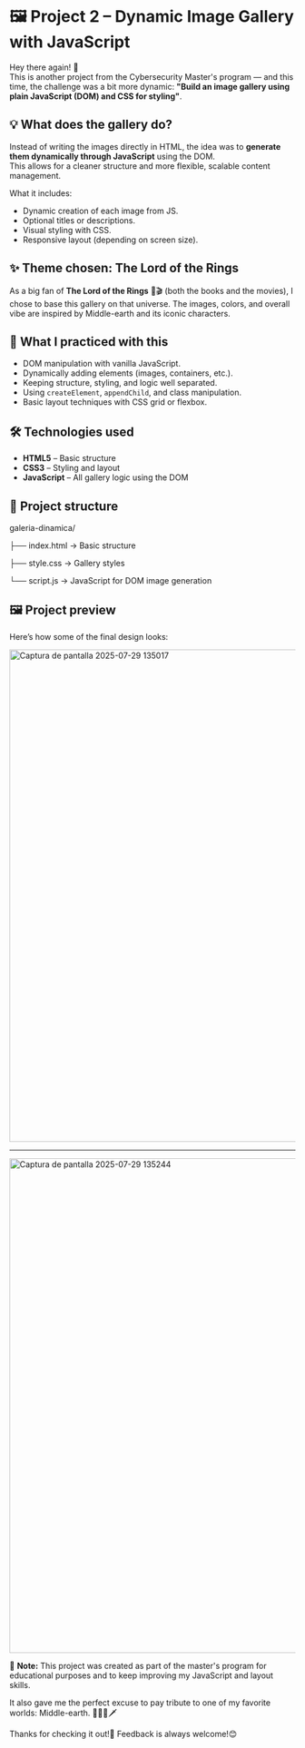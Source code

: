 # 🖼️ Project 2 – Dynamic Image Gallery with JavaScript

Hey there again! 👋  
This is another project from the Cybersecurity Master's program — and this time, the challenge was a bit more dynamic: **"Build an image gallery using plain JavaScript (DOM) and CSS for styling"**.

## 💡 What does the gallery do?

Instead of writing the images directly in HTML, the idea was to **generate them dynamically through JavaScript** using the DOM.  
This allows for a cleaner structure and more flexible, scalable content management.

What it includes:

- Dynamic creation of each image from JS. 
- Optional titles or descriptions.
- Visual styling with CSS.
- Responsive layout (depending on screen size).

## ✨ Theme chosen: The Lord of the Rings

As a big fan of **The Lord of the Rings** 📖🎬 (both the books and the movies), I chose to base this gallery on that universe. The images, colors, and overall vibe are inspired by Middle-earth and its iconic characters.

## 🧠 What I practiced with this

- DOM manipulation with vanilla JavaScript.
- Dynamically adding elements (images, containers, etc.). 
- Keeping structure, styling, and logic well separated.
- Using `createElement`, `appendChild`, and class manipulation.
- Basic layout techniques with CSS grid or flexbox.

## 🛠 Technologies used

- **HTML5** – Basic structure  
- **CSS3** – Styling and layout  
- **JavaScript** – All gallery logic using the DOM

## 📁 Project structure
galeria-dinamica/

├── index.html → Basic structure

├── style.css → Gallery styles

└── script.js → JavaScript for DOM image generation


## 🖼️ Project preview
Here’s how some of the final design looks:

<img width="1920" height="868" alt="Captura de pantalla 2025-07-29 135017" src="https://github.com/user-attachments/assets/5677b133-f04c-4954-8d4a-6e513e4daea3" />

-----------------------------------------------------------------------------------------------------------------------------------------------------------------------------



<img width="1920" height="872" alt="Captura de pantalla 2025-07-29 135244" src="https://github.com/user-attachments/assets/cbdacfba-b292-46ee-9f8a-83de8d29605c" />

🚫 **Note:** This project was created as part of the master's program for educational purposes and to keep improving my JavaScript and layout skills.

It also gave me the perfect excuse to pay tribute to one of my favorite worlds: Middle-earth. 🌄🧙‍♂️🗡️

Thanks for checking it out!👀
Feedback is always welcome!😊

